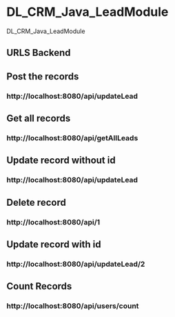 # DL_CRM_Java_LeadModule
DL_CRM_Java_LeadModule

## URLS Backend
## Post the records
### http://localhost:8080/api/updateLead

## Get all records
### http://localhost:8080/api/getAllLeads

## Update record without id
### http://localhost:8080/api/updateLead

## Delete record
### http://localhost:8080/api/1

## Update record with id
### http://localhost:8080/api/updateLead/2

## Count Records
### http://localhost:8080/api/users/count
